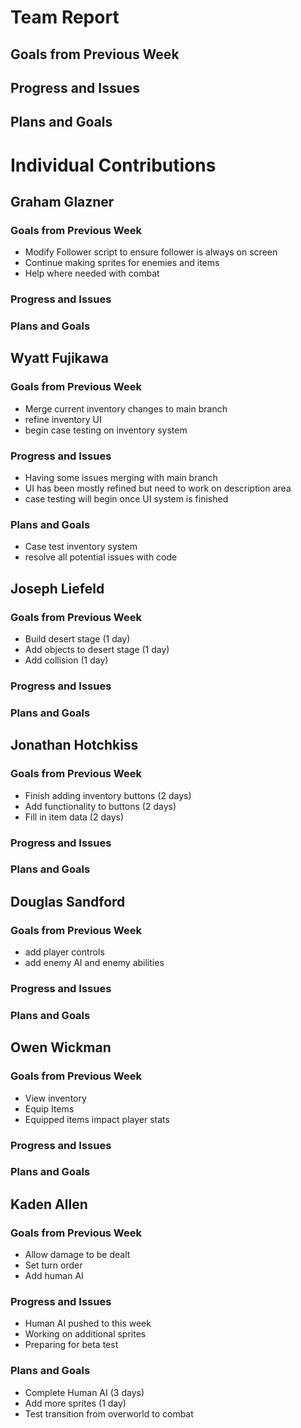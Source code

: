 # Team Report

## Goals from Previous Week


## Progress and Issues


## Plans and Goals


# Individual Contributions

## Graham Glazner

### Goals from Previous Week
* Modify Follower script to ensure follower is always on screen
* Continue making sprites for enemies and items
* Help where needed with combat
### Progress and Issues

### Plans and Goals

## Wyatt Fujikawa

### Goals from Previous Week
* Merge current inventory changes to main branch
* refine inventory UI 
* begin case testing on inventory system

  
### Progress and Issues
* Having some issues merging with main branch
* UI has been mostly refined but need to work on description area
* case testing will begin once UI system is finished

### Plans and Goals
* Case test inventory system
* resolve all potential issues with code

## Joseph Liefeld

### Goals from Previous Week
* Build desert stage (1 day)
* Add objects to desert stage (1 day)
* Add collision (1 day)

### Progress and Issues


### Plans and Goals


## Jonathan Hotchkiss

### Goals from Previous Week
* Finish adding inventory buttons (2 days)
* Add functionality to buttons (2 days)
* Fill in item data (2 days)

### Progress and Issues


### Plans and Goals


## Douglas Sandford
### Goals from Previous Week
* add player controls
* add enemy AI and enemy abilities
  
### Progress and Issues


### Plans and Goals


## Owen Wickman
### Goals from Previous Week
* View inventory
* Equip Items
* Equipped items impact player stats

### Progress and Issues

### Plans and Goals





## Kaden Allen

### Goals from Previous Week
* Allow damage to be dealt
* Set turn order
* Add human AI
### Progress and Issues
* Human AI pushed to this week
* Working on additional sprites
* Preparing for beta test
### Plans and Goals
* Complete Human AI (3 days)
* Add more sprites (1 day)
* Test transition from overworld to combat
